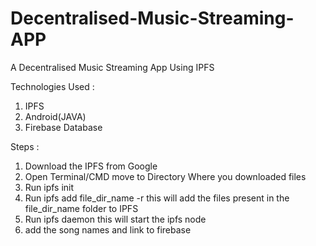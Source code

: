 # Decentralised-Music-Streaming-APP
A Decentralised Music Streaming App Using IPFS


Technologies Used :
1. IPFS
2. Android(JAVA)
3. Firebase Database


Steps :
1. Download the IPFS from Google
2. Open Terminal/CMD move to Directory Where you downloaded files 
3. Run ipfs init
4. Run ipfs add file_dir_name -r
    this will add the files present in the file_dir_name folder to IPFS
5. Run ipfs daemon
    this will start the ipfs node
6. add the song names and link to firebase

